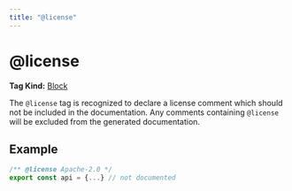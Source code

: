 ```yaml
---
title: "@license"
---
```


# @license

**Tag Kind:** [Block](../tags.md#Block-Tags)

The `@license` tag is recognized to declare a license comment which should not
be included in the documentation. Any comments containing `@license` will be
excluded from the generated documentation.

## Example

```js
/** @license Apache-2.0 */
export const api = {...} // not documented
```

